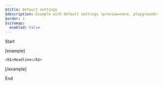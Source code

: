 ```yaml
---
$title: Default settings
$description: Example with default settings (preview=none, playground=true)
$order: 1
$sitemap:
  enabled: False
---
```


Start

[example]

```html
<h1>Headline</h1>
```

[/example]

End
